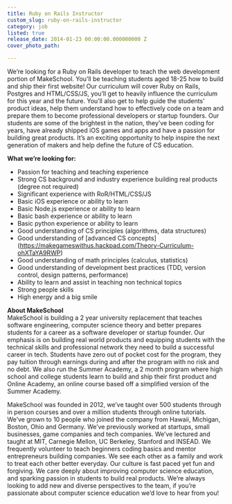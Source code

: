 ```yaml
---
title: Ruby on Rails Instructor
custom_slug: ruby-on-rails-instructor
category: job
listed: true
release_date: 2014-01-23 00:00:00.000000000 Z
cover_photo_path: 

---
```

We’re looking for a Ruby on Rails developer to teach the web development portion of MakeSchool. You’ll be teaching students aged 18-25 how to build and ship their first website! Our curriculum will cover Ruby on Rails, Postgres and HTML/CSS/JS, you’ll get to heavily influence the curriculum for this year and the future. You’ll also get to help guide the students' product ideas, help them understand how to effectively code on a team and prepare them to become professional developers or startup founders. Our students are some of the brightest in the nation, they’ve been coding for years, have already shipped iOS games and apps and have a passion for building great products. It’s an exciting opportunity to help inspire the next generation of makers and help define the future of CS education.

**What we’re looking for:**

- Passion for teaching and teaching experience
- Strong CS background and industry experience building real products (degree not required)
- Significant experience with RoR/HTML/CSS/JS
- Basic iOS experience or ability to learn
- Basic Node.js experience or ability to learn
- Basic bash experience or ability to learn
- Basic python experience or ability to learn
- Good understanding of CS principles (algorithms, data structures)
- Good understanding of [advanced CS concepts] (https://makegameswithus.hackpad.com/Theory-Curriculum-ohXTaYA9RWP)
- Good understanding of math principles (calculus, statistics)
- Good understanding of development best practices (TDD, version control, design patterns, performance)
- Ability to learn and assist in teaching non technical topics
- Strong people skills
- High energy and a big smile

**About MakeSchool**<br> MakeSchool is building a 2 year university replacement that teaches software engineering, computer science theory and better prepares students for a career as a software developer or startup founder. Our emphasis is on building real world products and equipping students with the technical skills and professional network they need to build a successful career in tech. Students have zero out of pocket cost for the program, they pay tuition through earnings during and after the program with no risk and no debt. We also run the Summer Academy, a 2 month program where high school and college students learn to build and ship their first product and Online Academy, an online course based off a simplified version of the Summer Academy.

MakeSchool was founded in 2012, we’ve taught over 500 students through in person courses and over a million students through online tutorials. We’ve grown to 10 people who joined the company from Hawaii, Michigan, Boston, Ohio and Germany. We’ve previously worked at startups, small businesses, game companies and tech companies. We’ve lectured and taught at MIT, Carnegie Mellon, UC Berkeley, Stanford and INSEAD. We frequently volunteer to teach beginners coding basics and mentor entrepreneurs building companies. We see each other as a family and work to treat each other better everyday. Our culture is fast paced yet fun and forgiving. We care deeply about improving computer science education, and sparking passion in students to build real products. We’re always looking to add new and diverse perspectives to the team, if you’re passionate about computer science education we’d love to hear from you!